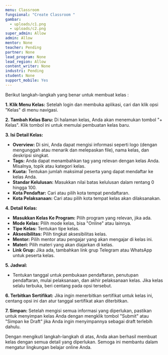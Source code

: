 ```yaml
---
menu: Classroom
fungsional: "Create Classroom "
gambar:
  - uploads/c1.png
  - uploads/c2.png
super_admin: Allow
admin: Allow
mentor: None
teacher: Pending
partner: None
lead_program: None
lead_region: Allow
content_writer: None
industri: Pending
student: None
support_mobile: Yes
---
```

Berikut langkah-langkah yang benar untuk membuat kelas :

**1. Klik Menu Kelas:** Setelah login dan membuka aplikasi, cari dan klik opsi "Kelas" di menu navigasi.

**2. Tambah Kelas Baru:** Di halaman kelas, Anda akan menemukan tombol "+ Kelas". Klik tombol ini untuk memulai pembuatan kelas baru.

**3. Isi Detail Kelas:**

* **Overview:** Di sini, Anda dapat mengisi informasi seperti logo (dengan mengunggah atau menarik dan melepaskan file), nama kelas, dan deskripsi singkat.
* **Tags:** Anda dapat menambahkan tag yang relevan dengan kelas Anda. Misalnya, topik atau kategori kelas.
* **Kuota:** Tentukan jumlah maksimal peserta yang dapat mendaftar ke kelas Anda. 
* **Standar Kelulusan:** Masukkan nilai batas kelulusan dalam rentang 0 hingga 100.
* **Kota Pendaftar:** Cari atau pilih kota tempat pendaftaran.
* **Kota Pelaksanaan:** Cari atau pilih kota tempat kelas akan dilaksanakan.

**4. Detail Kelas:**

* **Masukkan Kelas Ke Program:** Pilih program yang relevan, jika ada.
* **Mode Kelas:** Pilih mode kelas, bisa "Online" atau lainnya.
* **Tipe Kelas:** Tentukan tipe kelas.
* **Aksesibilitas:** Pilih tingkat aksesibilitas kelas.
* **Mentor:** Pilih mentor atau pengajar yang akan mengajar di kelas ini.
* **Materi:** Pilih materi yang akan diajarkan di kelas.
* **Link Grup:** Jika ada, tambahkan link grup Telegram atau WhatsApp untuk peserta kelas.

**5. Jadwal:**

* Tentukan tanggal untuk pembukaan pendaftaran, penutupan pendaftaran, mulai pelaksanaan, dan akhir pelaksanaan kelas. Jika kelas selalu terbuka, beri centang pada opsi tersebut.

**6. Terbitkan Sertifikat:** Jika ingin menerbitkan sertifikat untuk kelas ini, centang opsi ini dan atur tanggal sertifikat akan diterbitkan.

**7. Simpan:** Setelah mengisi semua informasi yang diperlukan, pastikan untuk menyimpan kelas Anda dengan mengklik tombol "Submit" atau "Simpan ke Draft" jika Anda ingin menyimpannya sebagai draft terlebih dahulu.

Dengan mengikuti langkah-langkah di atas, Anda akan berhasil membuat kelas dengan semua detail yang diperlukan. Semoga ini membantu dalam mengatur lingkungan belajar online Anda.